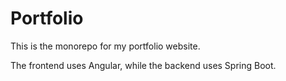 # Portfolio

This is the monorepo for my portfolio website.

The frontend uses Angular, while the backend uses Spring Boot.
